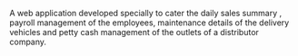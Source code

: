 

A web application developed specially to cater the daily sales summary , payroll management of the employees, maintenance details of the delivery vehicles and petty cash management of the outlets of a distributor company.
